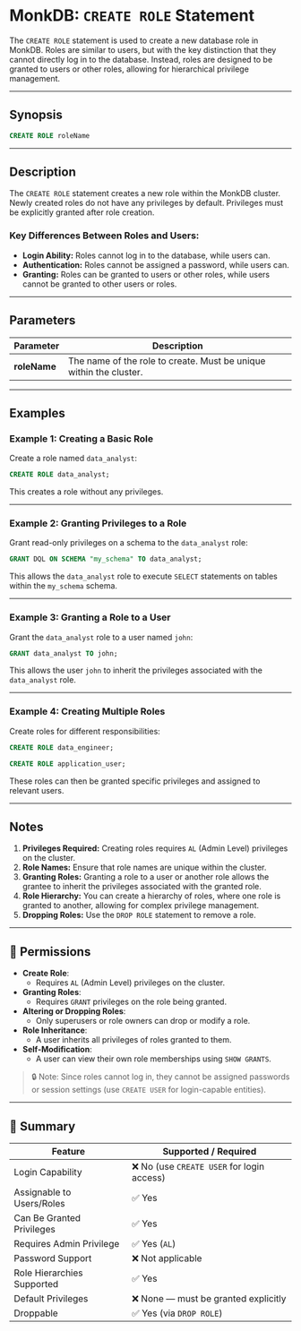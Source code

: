 # MonkDB: `CREATE ROLE` Statement

The `CREATE ROLE` statement is used to create a new database role in MonkDB. Roles are similar to users, but with the key distinction that they cannot directly log in to the database. Instead, roles are designed to be granted to users or other roles, allowing for hierarchical privilege management.

---

## Synopsis

```sql
CREATE ROLE roleName
```


---

## Description

The `CREATE ROLE` statement creates a new role within the MonkDB cluster. Newly created roles do not have any privileges by default. Privileges must be explicitly granted after role creation.

### Key Differences Between Roles and Users:
- **Login Ability:** Roles cannot log in to the database, while users can.
- **Authentication:** Roles cannot be assigned a password, while users can.
- **Granting:** Roles can be granted to users or other roles, while users cannot be granted to other users or roles.

---

## Parameters

| Parameter     | Description                                                                 |
|---------------|-----------------------------------------------------------------------------|
| **roleName**  | The name of the role to create. Must be unique within the cluster.       |

---

## Examples

### Example 1: Creating a Basic Role
Create a role named `data_analyst`:

```sql
CREATE ROLE data_analyst;
```


This creates a role without any privileges.

---

### Example 2: Granting Privileges to a Role
Grant read-only privileges on a schema to the `data_analyst` role:

```sql
GRANT DQL ON SCHEMA "my_schema" TO data_analyst;
```


This allows the `data_analyst` role to execute `SELECT` statements on tables within the `my_schema` schema.

---

### Example 3: Granting a Role to a User
Grant the `data_analyst` role to a user named `john`:

```sql
GRANT data_analyst TO john;
```


This allows the user `john` to inherit the privileges associated with the `data_analyst` role.

---

### Example 4: Creating Multiple Roles
Create roles for different responsibilities:

```sql
CREATE ROLE data_engineer;
```
```sql
CREATE ROLE application_user;
```


These roles can then be granted specific privileges and assigned to relevant users.

---

## Notes

1. **Privileges Required:** Creating roles requires `AL` (Admin Level) privileges on the cluster.
2. **Role Names:** Ensure that role names are unique within the cluster.
3. **Granting Roles:** Granting a role to a user or another role allows the grantee to inherit the privileges associated with the granted role.
4. **Role Hierarchy:** You can create a hierarchy of roles, where one role is granted to another, allowing for complex privilege management.
5. **Dropping Roles:** Use the `DROP ROLE` statement to remove a role.

---

## 🔐 Permissions

- **Create Role**:
  - Requires `AL` (Admin Level) privileges on the cluster.
- **Granting Roles**:
  - Requires `GRANT` privileges on the role being granted.
- **Altering or Dropping Roles**:
  - Only superusers or role owners can drop or modify a role.
- **Role Inheritance**:
  - A user inherits all privileges of roles granted to them.
- **Self-Modification**:
  - A user can view their own role memberships using `SHOW GRANTS`.

> 🔒 Note: Since roles cannot log in, they cannot be assigned passwords or session settings (use `CREATE USER` for login-capable entities).

---

## 🏁 Summary

| Feature                    | Supported / Required                                      |
|----------------------------|-----------------------------------------------------------|
| Login Capability           | ❌ No (use `CREATE USER` for login access)               |
| Assignable to Users/Roles  | ✅ Yes                                                    |
| Can Be Granted Privileges  | ✅ Yes                                                    |
| Requires Admin Privilege   | ✅ Yes (`AL`)                                             |
| Password Support           | ❌ Not applicable                                         |
| Role Hierarchies Supported | ✅ Yes                                                    |
| Default Privileges         | ❌ None — must be granted explicitly                     |
| Droppable                  | ✅ Yes (via `DROP ROLE`)                                  |

